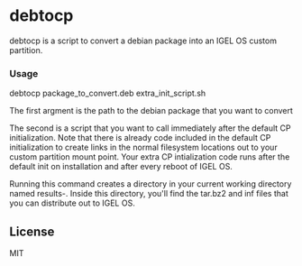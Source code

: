 # debtocp

debtocp is a script to convert a debian package into an IGEL OS custom partition.  

### Usage

debtocp package_to_convert.deb extra_init_script.sh

The first argment is the path to the debian package that you want to convert

The second is a script that you want to call immediately after the default CP initialization.  Note that there is already code included in the default CP initialization to create links in the normal filesystem locations out to your custom partition mount point.  Your extra CP intialization code runs after the default init on installation and after every reboot of IGEL OS.

Running this command creates a directory in your current working directory named results-<package name>.  Inside this directory, you'll find the tar.bz2 and inf files that you can distribute out to IGEL OS.

License
----

MIT
